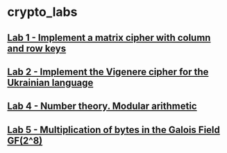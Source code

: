 # crypto_labs
## [Lab 1 - Implement a matrix cipher with column and row keys](lab_1_matrix.py)
## [Lab 2 - Implement the Vigenere cipher for the Ukrainian language](lab_2_vigenere.py)
## [Lab 4 - Number theory. Modular arithmetic](lab4.py)
## [Lab 5 - Multiplication of bytes in the Galois Field GF(2^8)](lab5.py)
